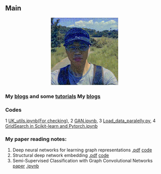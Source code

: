 ## Main  
<div style="text-align:center"><img src="https://raw.githubusercontent.com/zhensyuan/imgs/master/yz2.jpg" width = "214" height = "214" align=center/></div>  


### My [blogs](https://zhensyuan.github.io/blog/) and some [tutorials](https://zhensyuan.github.io/DL-Tutorial/) My [blogs](https://zhensyuan.github.io/yz/)  

### Codes  
1 [UK_utils.ipynb(For checking)](https://github.com/zhensyuan/DL-Tutorial/blob/master/UK_utils.ipynb), 
2 [GAN.ipynb](https://github.com/zhensyuan/DL-Tutorial/blob/master/gan.ipynb), 
3 [Load_data_paralelly.py](https://github.com/zhensyuan/DL-Tutorial/blob/master/read_data_paralelly.py), 
4 [GridSearch in Scikit-learn and Pytorch.ipynb](https://github.com/zhensyuan/DL-Tutorial/blob/master/cross_validation.ipynb)



### My paper reading notes:  
1. Deep neural networks for learning graph representations [.pdf](https://raw.githubusercontent.com/zhensyuan/zhensyuan.github.io/master/DNN%20for%20Learning%20Graph%20Representations.pdf) [code]()  
2. Structural deep network embedding [.pdf](https://raw.githubusercontent.com/zhensyuan/zhensyuan.github.io/master/SDNE.pdf) [code]()  
3. Semi-Supervised Classification with Graph Convolutional Networks [paper](http://arxiv.org/abs/1609.02907) [.ipynb](https://github.com/zhensyuan/DL-Tutorial/blob/master/GCN_example.ipynb)  
